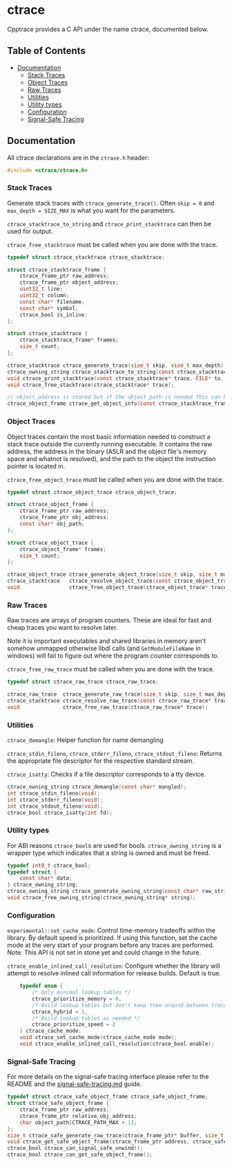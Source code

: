 # ctrace  <!-- omit in toc -->

Cpptrace provides a C API under the name ctrace, documented below.

## Table of Contents  <!-- omit in toc -->

- [Documentation](#documentation)
  - [Stack Traces](#stack-traces)
  - [Object Traces](#object-traces)
  - [Raw Traces](#raw-traces)
  - [Utilities](#utilities)
  - [Utility types](#utility-types)
  - [Configuration](#configuration)
  - [Signal-Safe Tracing](#signal-safe-tracing)

## Documentation

All ctrace declarations are in the `ctrace.h` header:

```c
#include <ctrace/ctrace.h>
```

### Stack Traces

Generate stack traces with `ctrace_generate_trace()`. Often `skip = 0` and `max_depth = SIZE_MAX` is what you want for
the parameters.

`ctrace_stacktrace_to_string` and `ctrace_print_stacktrace` can then be used for output.

`ctrace_free_stacktrace` must be called when you are done with the trace.

```c
typedef struct ctrace_stacktrace ctrace_stacktrace;

struct ctrace_stacktrace_frame {
    ctrace_frame_ptr raw_address;
    ctrace_frame_ptr object_address;
    uint32_t line;
    uint32_t column;
    const char* filename;
    const char* symbol;
    ctrace_bool is_inline;
};

struct ctrace_stacktrace {
    ctrace_stacktrace_frame* frames;
    size_t count;
};

ctrace_stacktrace ctrace_generate_trace(size_t skip, size_t max_depth);
ctrace_owning_string ctrace_stacktrace_to_string(const ctrace_stacktrace* trace, ctrace_bool use_color);
void ctrace_print_stacktrace(const ctrace_stacktrace* trace, FILE* to, ctrace_bool use_color);
void ctrace_free_stacktrace(ctrace_stacktrace* trace);

// object_address is stored but if the object_path is needed this can be used
ctrace_object_frame ctrace_get_object_info(const ctrace_stacktrace_frame* frame);
```

### Object Traces

Object traces contain the most basic information needed to construct a stack trace outside the currently running
executable. It contains the raw address, the address in the binary (ASLR and the object file's memory space and whatnot
is resolved), and the path to the object the instruction pointer is located in.

`ctrace_free_object_trace` must be called when you are done with the trace.

```c
typedef struct ctrace_object_trace ctrace_object_trace;

struct ctrace_object_frame {
    ctrace_frame_ptr raw_address;
    ctrace_frame_ptr obj_address;
    const char* obj_path;
};

struct ctrace_object_trace {
    ctrace_object_frame* frames;
    size_t count;
};

ctrace_object_trace ctrace_generate_object_trace(size_t skip, size_t max_depth);
ctrace_stacktrace   ctrace_resolve_object_trace(const ctrace_object_trace* trace);
void                ctrace_free_object_trace(ctrace_object_trace* trace);
```

### Raw Traces

Raw traces are arrays of program counters. These are ideal for fast and cheap traces you want to resolve later.

Note it is important executables and shared libraries in memory aren't somehow unmapped otherwise libdl calls (and
`GetModuleFileName` in windows) will fail to figure out where the program counter corresponds to.

`ctrace_free_raw_trace` must be called when you are done with the trace.

```c
typedef struct ctrace_raw_trace ctrace_raw_trace;

ctrace_raw_trace  ctrace_generate_raw_trace(size_t skip, size_t max_depth);
ctrace_stacktrace ctrace_resolve_raw_trace(const ctrace_raw_trace* trace);
void              ctrace_free_raw_trace(ctrace_raw_trace* trace);
```

### Utilities

`ctrace_demangle`: Helper function for name demangling

`ctrace_stdin_fileno`, `ctrace_stderr_fileno`, `ctrace_stdout_fileno`: Returns the appropriate file descriptor for the
respective standard stream.

`ctrace_isatty`: Checks if a file descriptor corresponds to a tty device.

```c
ctrace_owning_string ctrace_demangle(const char* mangled);
int ctrace_stdin_fileno(void);
int ctrace_stderr_fileno(void);
int ctrace_stdout_fileno(void);
ctrace_bool ctrace_isatty(int fd);
```

### Utility types

For ABI reasons `ctrace_bool`s are used for bools. `ctrace_owning_string` is a wrapper type which indicates that a
string is owned and must be freed.

```c
typedef int8_t ctrace_bool;
typedef struct {
    const char* data;
} ctrace_owning_string;
ctrace_owning_string ctrace_generate_owning_string(const char* raw_string);
void ctrace_free_owning_string(ctrace_owning_string* string);
```

### Configuration

`experimental::set_cache_mode`: Control time-memory tradeoffs within the library. By default speed is prioritized. If
using this function, set the cache mode at the very start of your program before any traces are performed. Note: This
API is not set in stone yet and could change in the future.

`ctrace_enable_inlined_call_resolution`: Configure whether the library will attempt to resolve inlined call information for
release builds. Default is true.

```c
    typedef enum {
        /* Only minimal lookup tables */
        ctrace_prioritize_memory = 0,
        /* Build lookup tables but don't keep them around between trace calls */
        ctrace_hybrid = 1,
        /* Build lookup tables as needed */
        ctrace_prioritize_speed = 2
    } ctrace_cache_mode;
    void ctrace_set_cache_mode(ctrace_cache_mode mode);
    void ctrace_enable_inlined_call_resolution(ctrace_bool enable);
```

### Signal-Safe Tracing

For more details on the signal-safe tracing interface please refer to the README and the
[signal-safe-tracing.md](signal-safe-tracing.md) guide.

```c
typedef struct ctrace_safe_object_frame ctrace_safe_object_frame;
struct ctrace_safe_object_frame {
    ctrace_frame_ptr raw_address;
    ctrace_frame_ptr relative_obj_address;
    char object_path[CTRACE_PATH_MAX + 1];
};
size_t ctrace_safe_generate_raw_trace(ctrace_frame_ptr* buffer, size_t size, size_t skip, size_t max_depth);
void ctrace_get_safe_object_frame(ctrace_frame_ptr address, ctrace_safe_object_frame* out);
ctrace_bool ctrace_can_signal_safe_unwind();
ctrace_bool ctrace_can_get_safe_object_frame();
```
